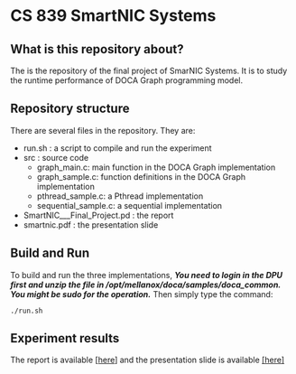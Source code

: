 # CS 839 SmartNIC Systems

## What is this repository about?
The is the repository of the final project of SmarNIC Systems.
It is to study the runtime performance of DOCA Graph programming model.


## Repository structure
There are several files in the repository. They are:
- run.sh : a script to compile and run the experiment
- src : source code
  - graph_main.c: main function in the DOCA Graph implementation
  - graph_sample.c: function definitions in the DOCA Graph implementation
  - pthread_sample.c: a Pthread implementation
  - sequential_sample.c: a sequential implementation
- SmartNIC___Final_Project.pd : the report
- smartnic.pdf : the presentation slide

## Build and Run
To build and run the three implementations,
***You need to login in the DPU first and unzip the file in /opt/mellanox/doca/samples/doca_common. You might be sudo for the operation.***
Then simply type the command:
```
./run.sh
```

## Experiment results
The report is available [[here](./SmartNIC___Final_Project.pdf)]
and the presentation slide is available [[here]](./smartnic.pdf)
